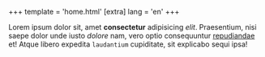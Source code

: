 +++
template = 'home.html'
[extra]
lang = 'en'
+++

Lorem ipsum dolor sit, amet **consectetur** adipisicing *elit*. Praesentium, nisi saepe dolor unde iusto _dolore_ nam, vero optio consequuntur [repudiandae](https://example.com) et! Atque libero expedita `laudantium` cupiditate, sit explicabo sequi ipsa!
